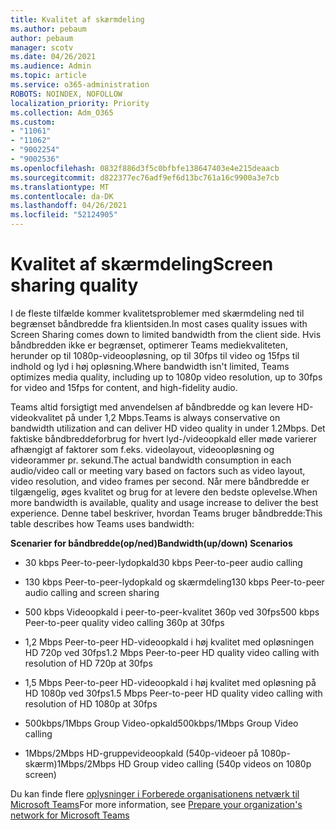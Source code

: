 ```yaml
---
title: Kvalitet af skærmdeling
ms.author: pebaum
author: pebaum
manager: scotv
ms.date: 04/26/2021
ms.audience: Admin
ms.topic: article
ms.service: o365-administration
ROBOTS: NOINDEX, NOFOLLOW
localization_priority: Priority
ms.collection: Adm_O365
ms.custom:
- "11061"
- "11062"
- "9002254"
- "9002536"
ms.openlocfilehash: 0832f886d3f5c0bfbfe138647403e4e215deaacb
ms.sourcegitcommit: d822377ec76adf9ef6d13bc761a16c9900a3e7cb
ms.translationtype: MT
ms.contentlocale: da-DK
ms.lasthandoff: 04/26/2021
ms.locfileid: "52124905"
---
```

# <a name="screen-sharing-quality"></a><span data-ttu-id="f7efd-102">Kvalitet af skærmdeling</span><span class="sxs-lookup"><span data-stu-id="f7efd-102">Screen sharing quality</span></span>

<span data-ttu-id="f7efd-103">I de fleste tilfælde kommer kvalitetsproblemer med skærmdeling ned til begrænset båndbredde fra klientsiden.</span><span class="sxs-lookup"><span data-stu-id="f7efd-103">In most cases quality issues with Screen Sharing comes down to limited bandwidth from the client side.</span></span>  <span data-ttu-id="f7efd-104">Hvis båndbredden ikke er begrænset, optimerer Teams mediekvaliteten, herunder op til 1080p-videoopløsning, op til 30fps til video og 15fps til indhold og lyd i høj opløsning.</span><span class="sxs-lookup"><span data-stu-id="f7efd-104">Where bandwidth isn't limited, Teams optimizes media quality, including up to 1080p video resolution, up to 30fps for video and 15fps for content, and high-fidelity audio.</span></span>

<span data-ttu-id="f7efd-105">Teams altid forsigtigt med anvendelsen af båndbredde og kan levere HD-videokvalitet på under 1,2 Mbps.</span><span class="sxs-lookup"><span data-stu-id="f7efd-105">Teams is always conservative on bandwidth utilization and can deliver HD video quality in under 1.2Mbps.</span></span> <span data-ttu-id="f7efd-106">Det faktiske båndbreddeforbrug for hvert lyd-/videoopkald eller møde varierer afhængigt af faktorer som f.eks. videolayout, videoopløsning og videorammer pr. sekund.</span><span class="sxs-lookup"><span data-stu-id="f7efd-106">The actual bandwidth consumption in each audio/video call or meeting vary based on factors such as video layout, video resolution, and video frames per second.</span></span> <span data-ttu-id="f7efd-107">Når mere båndbredde er tilgængelig, øges kvalitet og brug for at levere den bedste oplevelse.</span><span class="sxs-lookup"><span data-stu-id="f7efd-107">When more bandwidth is available, quality and usage increase to deliver the best experience.</span></span> <span data-ttu-id="f7efd-108">Denne tabel beskriver, hvordan Teams bruger båndbredde:</span><span class="sxs-lookup"><span data-stu-id="f7efd-108">This table describes how Teams uses bandwidth:</span></span>

<span data-ttu-id="f7efd-109">**Scenarier for båndbredde(op/ned)**</span><span class="sxs-lookup"><span data-stu-id="f7efd-109">**Bandwidth(up/down) Scenarios**</span></span>

- <span data-ttu-id="f7efd-110">30 kbps Peer-to-peer-lydopkald</span><span class="sxs-lookup"><span data-stu-id="f7efd-110">30 kbps Peer-to-peer audio calling</span></span>

- <span data-ttu-id="f7efd-111">130 kbps Peer-to-peer-lydopkald og skærmdeling</span><span class="sxs-lookup"><span data-stu-id="f7efd-111">130 kbps Peer-to-peer audio calling and screen sharing</span></span>

- <span data-ttu-id="f7efd-112">500 kbps Videoopkald i peer-to-peer-kvalitet 360p ved 30fps</span><span class="sxs-lookup"><span data-stu-id="f7efd-112">500 kbps Peer-to-peer quality video calling 360p at 30fps</span></span>

- <span data-ttu-id="f7efd-113">1,2 Mbps Peer-to-peer HD-videoopkald i høj kvalitet med opløsningen HD 720p ved 30fps</span><span class="sxs-lookup"><span data-stu-id="f7efd-113">1.2 Mbps Peer-to-peer HD quality video calling with resolution of HD 720p at 30fps</span></span>

- <span data-ttu-id="f7efd-114">1,5 Mbps Peer-to-peer HD-videoopkald i høj kvalitet med opløsning på HD 1080p ved 30fps</span><span class="sxs-lookup"><span data-stu-id="f7efd-114">1.5 Mbps Peer-to-peer HD quality video calling with resolution of HD 1080p at 30fps</span></span>

- <span data-ttu-id="f7efd-115">500kbps/1Mbps Group Video-opkald</span><span class="sxs-lookup"><span data-stu-id="f7efd-115">500kbps/1Mbps Group Video calling</span></span>

- <span data-ttu-id="f7efd-116">1Mbps/2Mbps HD-gruppevideoopkald (540p-videoer på 1080p-skærm)</span><span class="sxs-lookup"><span data-stu-id="f7efd-116">1Mbps/2Mbps HD Group video calling (540p videos on 1080p screen)</span></span>

<span data-ttu-id="f7efd-117">Du kan finde flere [oplysninger i Forberede organisationens netværk til Microsoft Teams](https://docs.microsoft.com/microsoftteams/prepare-network#bandwidth-requirements)</span><span class="sxs-lookup"><span data-stu-id="f7efd-117">For more information, see [Prepare your organization's network for Microsoft Teams](https://docs.microsoft.com/microsoftteams/prepare-network#bandwidth-requirements)</span></span>